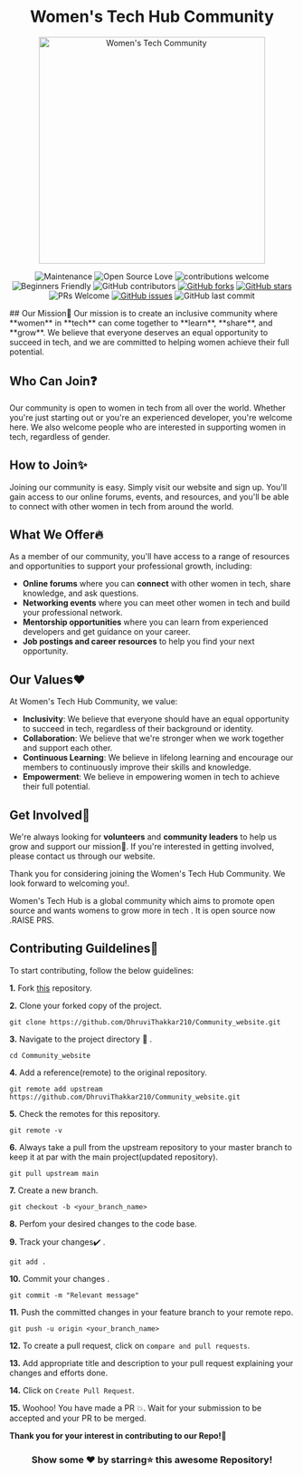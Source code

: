 
<h1 align="center">Women's Tech Hub Community </h1>
<p align="center">
 <a href="https://community-website-ruddy.vercel.app">
    <img alt="Women's Tech Community" src="https://user-images.githubusercontent.com/120579608/235424739-eba8db4b-968d-4f3f-acee-52efbaea44b0.jpg" width=400px height=400px/>
  </a>
 </p>
<div align="center">

 ![Maintenance](https://img.shields.io/badge/Maintained%3F-yes-orange.svg)
 ![Open Source Love](https://img.shields.io/badge/Open%20Source-%E2%9D%A4-red)
 ![contributions welcome](https://img.shields.io/badge/contributions-welcome-brightgreen.svg?style=flat)
 ![Beginners Friendly](https://img.shields.io/badge/Beginner%20Friendly%20-Yes-orange)
 ![GitHub contributors](https://img.shields.io/github/contributors/ZeroOctave/ZeroOctave-Javascript-Projects?color=blue)
 [![GitHub forks](https://img.shields.io/github/forks/hindu-muppala/Community_website)](https://github.com/ZeroOctave/ZeroOctave-Javascript-Projects/network)
 [![GitHub stars](https://img.shields.io/github/stars/hindu-muppala/Community_website)](https://github.com/ZeroOctave/ZeroOctave-Javascript-Projects/stargazers)
 ![PRs Welcome](https://img.shields.io/badge/PRs-welcome-brightgreen.svg?style=flat-square)
 [![GitHub issues](https://img.shields.io/github/issues/hindu-muppala/Community_website)](https://github.com/ZeroOctave/ZeroOctave-Javascript-Projects/issues)
![GitHub last commit](https://img.shields.io/github/last-commit/hindu-muppala/Community_website?color=red&style=plastic)

</div>
## Our Mission🎯 
Our mission is to create an inclusive community where **women** in **tech** can come together to **learn**, **share**, and **grow**. We believe that everyone deserves an equal opportunity to succeed in tech, and we are committed to helping women achieve their full potential.

## Who Can Join❓
Our community is open to women in tech from all over the world. Whether you're just starting out or you're an experienced developer, you're welcome here. We also welcome people who are interested in supporting women in tech, regardless of gender.

## How to Join✨
Joining our community is easy. Simply visit our website and sign up. You'll gain access to our online forums, events, and resources, and you'll be able to connect with other women in tech from around the world.

## What We Offer🔥
As a member of our community, you'll have access to a range of resources and opportunities to support your professional growth, including:

- **Online forums** where you can **connect** with other women in tech, share knowledge, and ask questions.
- **Networking events** where you can meet other women in tech and build your professional network.
- **Mentorship opportunities** where you can learn from experienced developers and get guidance on your career.
- **Job postings and career resources** to help you find your next opportunity.

## Our Values:heart:
At Women's Tech Hub Community, we value:

- **Inclusivity**: We believe that everyone should have an equal opportunity to succeed in tech, regardless of their background or identity.
- **Collaboration**: We believe that we're stronger when we work together and support each other.
- **Continuous Learning**: We believe in lifelong learning and encourage our members to continuously improve their skills and knowledge.
- **Empowerment**: We believe in empowering women in tech to achieve their full potential.

## Get Involved🤝
We're always looking for **volunteers** and **community leaders** to help us grow and support our mission🎯. If you're interested in getting involved, please contact us through our website.

Thank you for considering joining the Women's Tech Hub Community. We look forward to welcoming you!.

Women's Tech Hub is a global community which aims to promote open source  and wants womens to grow more in tech . It is open source now .RAISE PRS.

## Contributing Guildelines📝
To start contributing, follow the below guidelines:

**1.**  Fork [this](https://github.com/DhruviThakkar210/Community_website) repository.

**2.**  Clone your forked copy of the project.

```
git clone https://github.com/DhruviThakkar210/Community_website.git
```

**3.** Navigate to the project directory :file_folder: .

```
cd Community_website
```

**4.** Add a reference(remote) to the original repository.

```
git remote add upstream https://github.com/DhruviThakkar210/Community_website.git
```

**5.** Check the remotes for this repository.

```
git remote -v
```
**6.** Always take a pull from the upstream repository to your master branch to keep it at par with the main project(updated repository).

```
git pull upstream main
```

**7.** Create a new branch.

```
git checkout -b <your_branch_name>
```

**8.** Perfom your desired changes to the code base.

**9.** Track your changes:heavy_check_mark: .

```
git add .
```

**10.** Commit your changes .

```
git commit -m "Relevant message"
```

**11.** Push the committed changes in your feature branch to your remote repo.

```
git push -u origin <your_branch_name>
```

**12.** To create a pull request, click on `compare and pull requests`.

**13.** Add appropriate title and description to your pull request explaining your changes and efforts done.

**14.** Click on `Create Pull Request`.


**15.** Woohoo! You have made a PR :boom:. Wait for your submission to be accepted and your PR to be merged.

**Thank you for your interest in contributing to our Repo!🏼**
<div align="center">

### Show some ❤️ by starring⭐ this awesome Repository!

</div>
